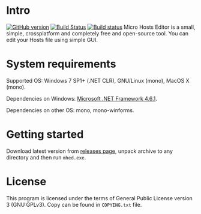 Intro
===
[![GitHub version](https://badge.fury.io/gh/xvitaly%2Fmhed.svg)](https://github.com/xvitaly/mhed/releases) [![Build Status](https://travis-ci.org/xvitaly/mhed.svg?branch=master)](https://travis-ci.org/xvitaly/mhed) [![Build status](https://ci.appveyor.com/api/projects/status/62popypw8fmmpxsq?svg=true)](https://ci.appveyor.com/project/xvitaly/mhed)
Micro Hosts Editor is a small, simple, crossplatform and completely free and open-source tool. You can edit your Hosts file using simple GUI.

System requirements
===
Supported OS: Windows 7 SP1+ (.NET CLR), GNU/Linux (mono), MacOS X (mono).

Dependencies on Windows: [Microsoft .NET Framework 4.6.1](https://www.microsoft.com/en-us/download/details.aspx?id=49981).

Dependencies on other OS: mono, mono-winforms.

Getting started
===
Download latest version from [releases page](https://github.com/xvitaly/mhed/releases/latest), unpack archive to any directory and then run `mhed.exe`.


License
===
This program is licensed under the terms of General Public License version 3 (GNU GPLv3). Copy can be found in `COPYING.txt` file.
